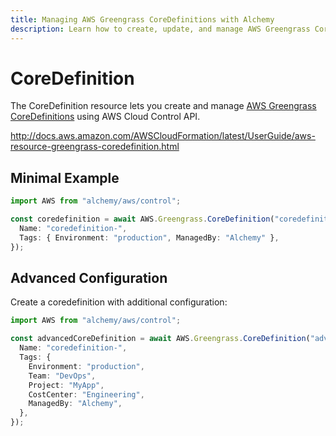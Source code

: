 ```yaml
---
title: Managing AWS Greengrass CoreDefinitions with Alchemy
description: Learn how to create, update, and manage AWS Greengrass CoreDefinitions using Alchemy Cloud Control.
---
```


# CoreDefinition

The CoreDefinition resource lets you create and manage [AWS Greengrass CoreDefinitions](https://docs.aws.amazon.com/greengrass/latest/userguide/) using AWS Cloud Control API.

http://docs.aws.amazon.com/AWSCloudFormation/latest/UserGuide/aws-resource-greengrass-coredefinition.html

## Minimal Example

```ts
import AWS from "alchemy/aws/control";

const coredefinition = await AWS.Greengrass.CoreDefinition("coredefinition-example", {
  Name: "coredefinition-",
  Tags: { Environment: "production", ManagedBy: "Alchemy" },
});
```

## Advanced Configuration

Create a coredefinition with additional configuration:

```ts
import AWS from "alchemy/aws/control";

const advancedCoreDefinition = await AWS.Greengrass.CoreDefinition("advanced-coredefinition", {
  Name: "coredefinition-",
  Tags: {
    Environment: "production",
    Team: "DevOps",
    Project: "MyApp",
    CostCenter: "Engineering",
    ManagedBy: "Alchemy",
  },
});
```

